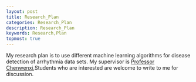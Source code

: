 ```yaml
---
layout: post
title: Research_Plan
categories: Research_Plan
description: Research_Plan
keywords: Research,Plan
topmost: true
---
```


My research plan is to use different machine learning algorithms for disease detection of arrhythmia data sets. My supervisor is <a href="https://u-aizu.ac.jp/research/faculty/detail?cd=90060" target="_blank">Professor Chenwenxi</a>,Students who are interested are welcome to write to me for discussion.